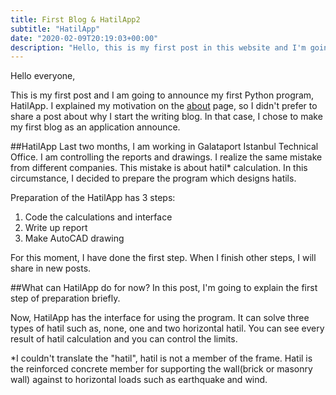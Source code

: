 ```yaml
---
title: First Blog & HatilApp2
subtitle: "HatilApp"
date: "2020-02-09T20:19:03+00:00"
description: "Hello, this is my first post in this website and I'm going to announce HatilApp"
---
```


Hello everyone,

This is my first post and I am going to announce my first Python program, HatilApp.
I explained my motivation on the [about](https://alitalhaatici.com/about "Ali Talha Atici - About Page") page, so I didn't prefer to share a post about why I start the writing blog. In that case, I chose to make my first blog as an application announce.

##HatilApp
Last two months, I am working in Galataport Istanbul Technical Office. I am controlling the reports and drawings. I realize the same mistake from different companies. This mistake is about hatil* calculation. In this circumstance, I decided to prepare the program which designs hatils. 

Preparation of the HatilApp has 3 steps:
1) Code the calculations and interface
2) Write up report
3) Make AutoCAD drawing

For this moment, I have done the first step. When I finish other steps, I will share in new posts.

##What can HatilApp do for now?
In this post, I'm going to explain the first step of preparation briefly.

Now, HatilApp has the interface for using the program. It can solve three types of hatil such as, none, one and two horizontal hatil. You can see every result of hatil calculation and you can control the limits.

*I couldn't translate the "hatil", hatil is not a member of the frame. Hatil is the reinforced concrete member for supporting the wall(brick or masonry wall) against to horizontal loads such as earthquake and wind.